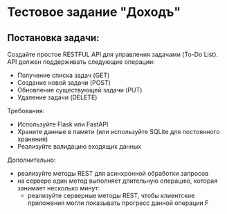 # Тестовое задание "Доходъ"
## Постановка задачи: 
Создайте простое RESTFUL API для управления задачами (To-Do List). API должен поддерживать следующие операции:
- Получение списка задач (GET) 
- Создание новой задачи (POST) 
- Обновление существующей задачи (PUT) 
- Удаление задачи (DELETE)

Требования:
- Используйте Flask или FastAPI
- Храните данные в памяти (или используйте SQLite для постоянного хранения)
- Реализуйте валидацию входящих данных

Дополнительно:
- реализуйте методы REST для асинхронной обработки запросов
- на сервере один метод выполняет длительную операцию, которая занимает несколько минут:
  - реализуйте серверные методы REST, чтобы клиентские приложения могли показывать прогресс данной операции
F